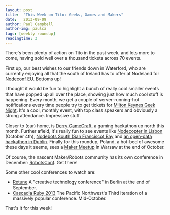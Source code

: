 ```yaml
---
layout: post
title:  "This Week on Tito: Geeks, Games and Makers"
date:   2013-09-09
author: Paul Campbell
author-img: paulca
tags: [weekly roundup]
readingtime: 3
---
```


There's been plenty of action on Tito in the past week, and lots more to come, having sold well over a thousand tickets across 70 events.

First up, our best wishes to our friends down in Waterford, who are currently enjoying all that the south of Ireland has to offer at Nodeland for [Nodeconf EU](http://nodeconfeu.com/). Bottoms up!

I thought it would be fun to highlight a bunch of really cool smaller events that have popped up all over the place, showing just how much cool stuff is happening. Every month, we get a couple of server-running-hot notifications every time people try to get tickets for [Milton Keynes Geek Night](http://mkgeeknight.co.uk/). It's a cool, monthly event, with top class speakers and obviously a strong attendance. Impressive stuff.

Closer to (our) home, is [Derry GameCraft](https://tito.io/gamecraft/derry-gamecraft), a gaming hackathon up north this month. Further afield, it's really fun to see events like [Nodecopter in Lisbon](https://tito.io/nodecopter/nodecopter-lx) (October 4th), [Nodebots South (San Francisco) Bay](https://tito.io/ceejbot/nodebots-southbay-1) and [an open-data hackathon in Dublin](https://tito.io/open-data-ireland/ckan-hackathon). Finally for this roundup, Poland, a hot-bed of awesome these days it seems, sees a [Maker Meetup](https://tito.io/maker-meetup/maker-meetup-workshops) in Warsaw at the end of October.

Of course, the nascent Maker/Robots community has its own conference in December: [RobotsConf](http://robotsconf.com/). Get there!

Some other cool conferences to watch are:
- [Retune](http://retune.de/2013/) A "creative technology conference" in Berlin at the end of September.
- [Cascadia Ruby 2013](https://tito.io/cascadiaruby/2013) The Pacific Northwest's Third Iteration of a massively popular conference. Mid-October.

That's it for this week!